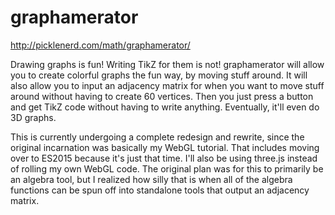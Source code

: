 # graphamerator

http://picklenerd.com/math/graphamerator/

Drawing graphs is fun!  Writing TikZ for them is not!  graphamerator will allow you to create colorful graphs the fun way, by moving stuff around.  It will also allow you to input an adjacency matrix for when you want to move stuff around without having to create 60 vertices.  Then you just press a button and get TikZ code without having to write anything.  Eventually, it'll even do 3D graphs.  

This is currently undergoing a complete redesign and rewrite, since the original incarnation was basically my WebGL tutorial.  That includes moving over to ES2015 because it's just that time.  I'll also be using three.js instead of rolling my own WebGL code.  The original plan was for this to primarily be an algebra tool, but I realized how silly that is when all of the algebra functions can be spun off into standalone tools that output an adjacency matrix.